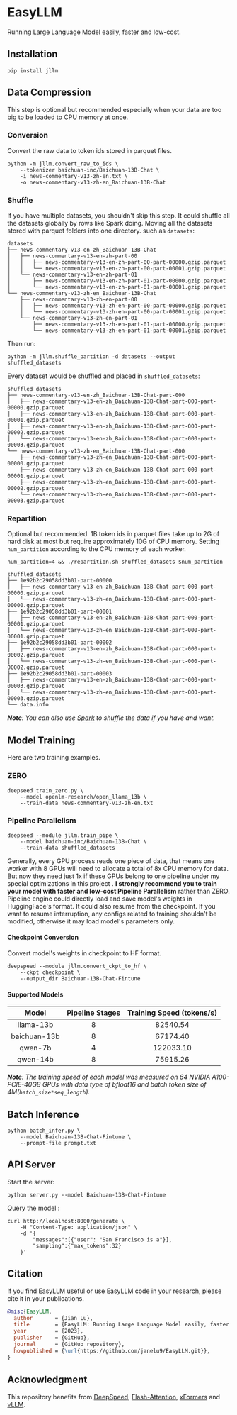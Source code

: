 # EasyLLM

Running Large Language Model easily, faster and low-cost.

## Installation

```shell
pip install jllm
```

## Data Compression

This step is optional but recommended especially when your data are too big to be loaded to CPU memory at once.

### Conversion

Convert the raw data to token ids stored in parquet files.

```shell
python -m jllm.convert_raw_to_ids \
    --tokenizer baichuan-inc/Baichuan-13B-Chat \
    -i news-commentary-v13-zh-en.txt \
    -o news-commentary-v13-zh-en_Baichuan-13B-Chat
```

### Shuffle

If you have multiple datasets, you shouldn't skip this step. It could shuffle all the datasets globally by rows like Spark doing. Moving all the datasets  stored with parquet folders into one directory. such as `datasets`:

```shell
datasets
├── news-commentary-v13-en-zh_Baichuan-13B-Chat
│   ├── news-commentary-v13-en-zh-part-00
│   │   ├── news-commentary-v13-en-zh-part-00-part-00000.gzip.parquet
│   │   └── news-commentary-v13-en-zh-part-00-part-00001.gzip.parquet
│   └── news-commentary-v13-en-zh-part-01
│       ├── news-commentary-v13-en-zh-part-01-part-00000.gzip.parquet
│       └── news-commentary-v13-en-zh-part-01-part-00001.gzip.parquet
└── news-commentary-v13-zh-en_Baichuan-13B-Chat
    ├── news-commentary-v13-zh-en-part-00
    │   ├── news-commentary-v13-zh-en-part-00-part-00000.gzip.parquet
    │   └── news-commentary-v13-zh-en-part-00-part-00001.gzip.parquet
    └── news-commentary-v13-zh-en-part-01
        ├── news-commentary-v13-zh-en-part-01-part-00000.gzip.parquet
        └── news-commentary-v13-zh-en-part-01-part-00001.gzip.parquet
```

Then run:

```shell
python -m jllm.shuffle_partition -d datasets --output shuffled_datasets
```

Every dataset would be shuffled and placed in `shuffled_datasets`:

```shell
shuffled_datasets
├── news-commentary-v13-en-zh_Baichuan-13B-Chat-part-000
│   ├── news-commentary-v13-en-zh_Baichuan-13B-Chat-part-000-part-00000.gzip.parquet
│   ├── news-commentary-v13-en-zh_Baichuan-13B-Chat-part-000-part-00001.gzip.parquet
│   ├── news-commentary-v13-en-zh_Baichuan-13B-Chat-part-000-part-00002.gzip.parquet
│   └── news-commentary-v13-en-zh_Baichuan-13B-Chat-part-000-part-00003.gzip.parquet
└── news-commentary-v13-zh-en_Baichuan-13B-Chat-part-000
    ├── news-commentary-v13-zh-en_Baichuan-13B-Chat-part-000-part-00000.gzip.parquet
    ├── news-commentary-v13-zh-en_Baichuan-13B-Chat-part-000-part-00001.gzip.parquet
    ├── news-commentary-v13-zh-en_Baichuan-13B-Chat-part-000-part-00002.gzip.parquet
    └── news-commentary-v13-zh-en_Baichuan-13B-Chat-part-000-part-00003.gzip.parquet
```

### Repartition 

Optional but recommended. 1B token ids in parquet files take up to 2G of hard disk at most but require approximately 10G of CPU memory. Setting `num_partition` according to the CPU memory of each worker.

```shell
num_partition=4 && ./repartition.sh shuffled_datasets $num_partition
```

```shell
shuffled_datasets
├── 1e92b2c29058dd3b01-part-00000
│   ├── news-commentary-v13-en-zh_Baichuan-13B-Chat-part-000-part-00000.gzip.parquet
│   └── news-commentary-v13-zh-en_Baichuan-13B-Chat-part-000-part-00000.gzip.parquet
├── 1e92b2c29058dd3b01-part-00001
│   ├── news-commentary-v13-en-zh_Baichuan-13B-Chat-part-000-part-00001.gzip.parquet
│   └── news-commentary-v13-zh-en_Baichuan-13B-Chat-part-000-part-00001.gzip.parquet
├── 1e92b2c29058dd3b01-part-00002
│   ├── news-commentary-v13-en-zh_Baichuan-13B-Chat-part-000-part-00002.gzip.parquet
│   └── news-commentary-v13-zh-en_Baichuan-13B-Chat-part-000-part-00002.gzip.parquet
├── 1e92b2c29058dd3b01-part-00003
│   ├── news-commentary-v13-en-zh_Baichuan-13B-Chat-part-000-part-00003.gzip.parquet
│   └── news-commentary-v13-zh-en_Baichuan-13B-Chat-part-000-part-00003.gzip.parquet
└── data.info
```

***Note**: You can also use [Spark](https://spark.apache.org) to shuffle the data if you have and want.*

## Model Training

Here are two training examples.

### ZERO

```shell
deepseed train_zero.py \
    --model openlm-research/open_llama_13b \
    --train-data news-commentary-v13-zh-en.txt
```

### Pipeline Parallelism

```shell
deepseed --module jllm.train_pipe \
    --model baichuan-inc/Baichuan-13B-Chat \
    --train-data shuffled_datasets
```

Generally, every GPU process reads one piece of data, that means one worker with 8 GPUs will need to allocate a total of 8x CPU memory for data.  But now they need just 1x if these GPUs belong to one pipeline under my special optimizations in this project . **I strongly recommend you to train your model with faster and low-cost Pipeline Parallelism** rather than ZERO. Pipeline engine could directly load and save model's weights in HuggingFace's format. It could also resume from the checkpoint. If you want to resume interruption, any configs related to training shouldn't be modified, otherwise it may load model's parameters only.

#### Checkpoint Conversion

Convert model's weights in checkpoint to HF format.

```shell
deepspeed --module jllm.convert_ckpt_to_hf \
	--ckpt checkpoint \
	--output_dir Baichuan-13B-Chat-Fintune
```

#### Supported Models

|    Model     | Pipeline Stages | Training Speed (tokens/s) |
| :----------: | :-------------: | :-----------------------: |
|  llama-13b   |        8        |         82540.54          |
| baichuan-13b |        8        |         67174.40          |
|   qwen-7b    |        4        |         122033.10         |
|   qwen-14b   |        8        |         75915.26          |

***Note**: The training speed of each model was measured on 64 NVIDIA A100-PCIE-40GB GPUs with data type of bfloat16 and batch token size of 4M(`batch_size*seq_length`).*

## Batch Inference

```shell
python batch_infer.py \
    --model Baichuan-13B-Chat-Fintune \
    --prompt-file prompt.txt
```

## API Server

Start the server:

```shell
python server.py --model Baichuan-13B-Chat-Fintune
```

Query the model :

```sehll
curl http://localhost:8000/generate \
    -H "Content-Type: application/json" \
    -d '{
        "messages":[{"user": "San Francisco is a"}],
        "sampling":{"max_tokens":32}
    }'
```

## Citation

If you find EasyLLM useful or use EasyLLM  code  in your research, please cite it in your publications.

```bibtex
@misc{EasyLLM,
  author       = {Jian Lu},
  title        = {EasyLLM: Running Large Language Model easily, faster and low-cost.},
  year         = {2023},
  publisher    = {GitHub},
  journal      = {GitHub repository},
  howpublished = {\url{https://github.com/janelu9/EasyLLM.git}},
}
```

## Acknowledgment

This repository benefits from [DeepSpeed](https://github.com/microsoft/DeepSpeed), [Flash-Attention](https://github.com/Dao-AILab/flash-attention.git), [xFormers](https://github.com/facebookresearch/xformers) and [vLLM](https://github.com/vllm-project/vllm).
